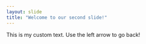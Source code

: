 ```yaml
---
layout: slide
title: "Welcome to our second slide!"
---
```

This is my custom text.
Use the left arrow to go back!